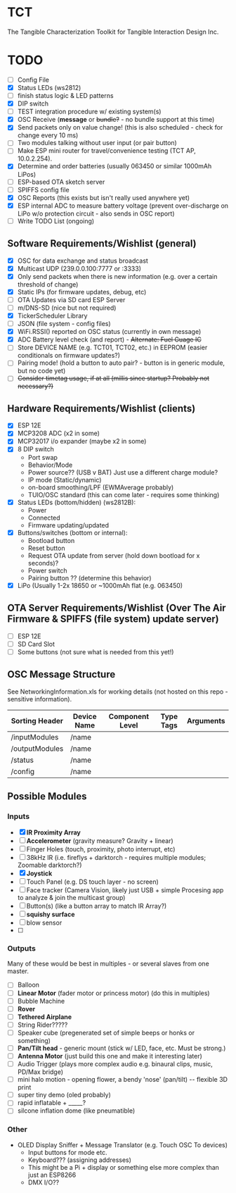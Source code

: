 # TCT
The Tangible Characterization Toolkit for Tangible Interaction Design Inc. 

# TODO
- [ ] Config File
- [x] Status LEDs (ws2812)
- [ ] finish status logic & LED patterns
- [x] DIP switch
- [ ] TEST integration procedure w/ existing system(s)
- [x] OSC Receive (**message** or ~~bundle?~~ - no bundle support at this time)
- [x] Send packets only on value change! (this is also scheduled - check for change every 10 ms)
- [ ] Two modules talking without user input (or pair button)
- [ ] Make ESP mini router for travel/convenience testing (TCT AP, 10.0.2.254). 
- [x] Determine and order batteries (usually 063450 or similar 1000mAh LiPos)
- [ ] ESP-based OTA sketch server
- [ ] SPIFFS config file
- [x] OSC Reports (this exists but isn't really used anywhere yet)
- [x] ESP internal ADC to measure battery voltage (prevent over-discharge on LiPo w/o protection circuit - also sends in OSC report)
- [ ] Write TODO List (ongoing)

## Software Requirements/Wishlist (general)
- [x] OSC for data exchange and status broadcast
- [x] Multicast UDP (239.0.0.100:7777 or :3333)
- [x] Only send packets when there is new information (e.g. over a certain threshold of change)
- [x] Static IPs (for firmware updates, debug, etc)
- [ ] OTA Updates via SD card ESP Server
- [ ] m/DNS-SD (nice but not required)
- [x] TickerScheduler Library
- [ ] JSON (file system - config files)
- [x] WiFi.RSSI() reported on OSC status (currently in own message)
- [x] ADC Battery level check (and report) - ~~Alternate: Fuel Guage IC~~
- [ ] Store DEVICE NAME (e.g. TCT01, TCT02, etc.) in EEPROM (easier conditionals on firmware updates?)
- [ ] Pairing mode! (hold a button to auto pair? - button is in generic module, but no code yet)
- [ ] ~~Consider timetag usage, if at all (millis since startup? Probably not necessary?)~~

## Hardware Requirements/Wishlist (clients)
- [x] ESP 12E
- [x] MCP3208 ADC (x2 in some)
- [x] MCP32017 i/o expander (maybe x2 in some)
- [x] 8 DIP switch
  - Port swap
  - Behavior/Mode
  - Power source?? (USB v BAT) Just use a different charge module?
  - IP mode (Static/dynamic)
  - on-board smoothing/LPF (EWMAverage probably)
  - TUIO/OSC standard (this can come later - requires some thinking)
- [x] Status LEDs (bottom/hidden) (ws2812B):
  - Power
  - Connected
  - Firmware updating/updated
- [x] Buttons/switches (bottom or internal):
  - Bootload button
  - Reset button
  - Request OTA update from server (hold down bootload for x seconds)?
  - Power switch
  - Pairing button ?? (determine this behavior)
- [x] LiPo (Usually 1-2x 18650 or ~1000mAh flat (e.g. 063450)

## OTA Server Requirements/Wishlist (Over The Air Firmware & SPIFFS (file system) update server)
- [ ] ESP 12E
- [ ] SD Card Slot
- [ ] Some buttons (not sure what is needed from this yet!)
  
## OSC Message Structure
See NetworkingInformation.xls for working details (not hosted on this repo - sensitive information). 

|Sorting Header|Device Name|Component Level|Type Tags|Arguments|
|---           |---        |---|---|---|
|/inputModules |/name      |   |   |   |
|/outputModules|/name      |   |   |   |
|/status       |/name      |   |   |   |
|/config       |/name      |   |   |   |

## Possible Modules

### Inputs
- [x] **IR Proximity Array**
- [ ] **Accelerometer** (gravity measure? Gravity + linear)
- [ ] Finger Holes (touch, proximity, photo interrupt, etc)
- [ ] 38kHz IR (i.e. fireflys + darktorch - requires multiple modules; Zoomable darktorch?)
- [x] **Joystick**
- [ ] Touch Panel (e.g. DS touch layer - no screen)
- [ ] Face tracker (Camera Vision, likely just USB + simple Procesing app to analyze & join the multicast group)
- [ ] Button(s) (like a button array to match IR Array?)
- [ ] **squishy surface**
- [ ] blow sensor
- [ ]

### Outputs
Many of these would be best in multiples - or several slaves from one master.
- [ ] Balloon
- [ ] **Linear Motor** (fader motor or princess motor) (do this in multiples)
- [ ] Bubble Machine
- [ ] **Rover**
- [ ] **Tethered Airplane**
- [ ] String Rider?????
- [ ] Speaker cube (pregenerated set of simple beeps or honks or something)
- [ ] **Pan/Tilt head** - generic mount (stick w/ LED, face, etc. Must be strong.)
- [ ] **Antenna Motor** (just build this one and make it interesting later)
- [ ] Audio Trigger (plays more complex audio e.g. binaural clips, music, PD/Max bridge)
- [ ] mini halo motion - opening flower, a bendy 'nose' (pan/tilt) -- flexible 3D print
- [ ] super tiny demo (oled probably)
- [ ] rapid inflatable + _____?
- [ ] silcone inflation dome (like pneumatible)

### Other
* OLED Display Sniffer + Message Translator (e.g. Touch OSC To devices)
  + Input buttons for mode etc.
  + Keyboard??? (assigning addresses)
  + This might be a Pi + display or something else more complex than just an ESP8266
  + DMX I/O??
